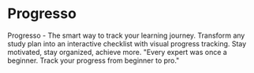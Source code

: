 # Progresso
Progresso - The smart way to track your learning journey. Transform any study plan into an interactive checklist with visual progress tracking. Stay motivated, stay organized, achieve more. "Every expert was once a beginner. Track your progress from beginner to pro."
